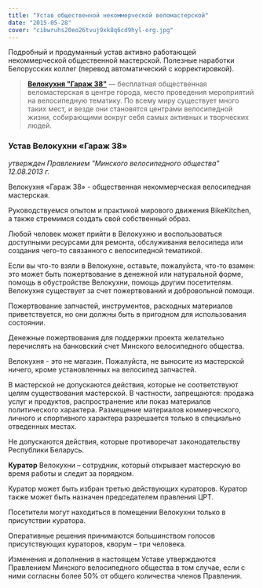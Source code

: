 ```yaml
---
title: "Устав общественной некоммерческой веломастерской"
date: "2015-05-28"
cover: "cibwruhs20eo26tvuj9xk8q6cd9hyl-org.jpg"
---
```


Подробный и продуманный устав активно работающей некоммерческой общественной мастерской. Полезные наработки Белорусских коллег (перевод автоматический с корректировкой).

> [**Велокухня "Гараж 38"**](/workshop/catalog/velokuhnya-garazh-38/) — бесплатная общественная веломастерская в центре города, место проведения мероприятий на велосипедную тематику. По всему миру существует много таких мест, и везде они становятся центрами велосипедной жизни, собирающими вокруг себя самых активных и творческих людей.

### Устав Велокухни «Гараж 38»

_утвержден Правлением "Минского велосипедного общества" 12.08.2013 г._

Велокухня «Гараж 38» - общественная некоммерческая велосипедная мастерская.

Руководствуемся опытом и практикой мирового движения BikeKitchen, а также стремимся создать свой собственный образ.

Любой человек может прийти в Велокухню и воспользоваться доступными ресурсами для ремонта, обслуживания велосипеда или создания чего-то связанного с велосипедной тематикой.

Если вы что-то взяли в Велокухне, оставьте, пожалуйста, что-то взамен: это может быть пожертвование в денежной или натуральной форме, помощь в обустройстве Велокухни, помощь другим посетителям. Велокухня существует за счет пожертвований и добровольной помощи.

Пожертвование запчастей, инструментов, расходных материалов приветствуется, но они должны быть в пригодном для использования состоянии.

Денежные пожертвования для поддержки проекта желательно перечислять на банковский счет Минского велосипедного общества.

Велокухня - это не магазин. Пожалуйста, не выносите из мастерской ничего, кроме установленных на велосипед запчастей.

В мастерской не допускаются действия, которые не соответствуют целям существования мастерской. В частности, запрещаются: продажа услуг и продуктов, распространение или показ материалов политического характера. Размещение материалов коммерческого, личного и спортивного характера разрешается только в специально отведенных местах.

Не допускаются действия, которые противоречат законодательству Республики Беларусь.

**Куратор** Велокухни – сотрудник, который открывает мастерскую во время работы и следит за порядком.

Куратор может быть избран третью действующих кураторов. Куратор также может быть назначен председателем правления ЦРТ.

Посетители могут находиться в помещении Велокухни только в присутствии куратора.

Оперативные решения принимаются большинством голосов присутствующих кураторов, кворум – три человека.

Изменения и дополнения в настоящем Уставе утверждаются Правлением Минского велосипедного общества в том случае, если с ними согласны более 50% от общего количества членов Правления.
